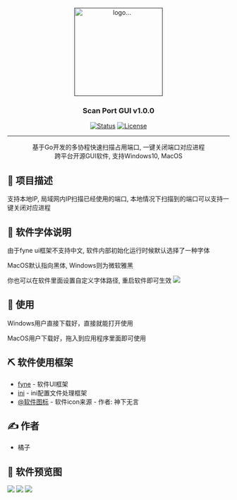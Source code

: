 <p align="center">
  <a href="" rel="noopener">
 <img width=200px height=200px src="https://ongsat.oss-cn-hangzhou.aliyuncs.com/opensource/ScanPort/Icon.png" alt="logo..."></a>
</p>

<h3 align="center">Scan Port GUI v1.0.0</h3>

<div align="center">

[![Status](https://img.shields.io/badge/status-active-success.svg)]()
[![License](https://img.shields.io/badge/license-MIT-blue.svg)](/LICENSE)

</div>

---

<p align="center"> 
    基于Go开发的多协程快速扫描占用端口, 一键关闭端口对应进程
    <br>
    跨平台开源GUI软件, 支持Windows10, MacOS
    <br> 
</p>

## 🧐 项目描述

支持本地IP, 局域网内IP扫描已经使用的端口, 本地情况下扫描到的端口可以支持一键关闭对应进程

## 🔧 软件字体说明

由于fyne ui框架不支持中文, 软件内部初始化运行时候默认选择了一种字体

MacOS默认指向黑体, Windows则为微软雅黑

你也可以在软件里面设置自定义字体路径, 重启软件即可生效
[![](https://ongsat.oss-cn-hangzhou.aliyuncs.com/opensource/ScanPort/font.png)]()

## 🎈 使用

Windows用户直接下载好，直接就能打开使用

MacOS用户下载好，拖入到应用程序里面即可使用

## ⛏️ 软件使用框架

- [fyne](https://github.com/fyne-io/fyne) - 软件UI框架
- [ini](https://github.com/go-ini/ini) - ini配置文件处理框架
- [@软件图标](https://www.iconfont.cn/user/detail?spm=a313x.7781069.0.d214f71f6&uid=5869166) - 软件icon来源 - 作者: 神下无言

## ✍️ 作者

- 橘子

## 🎉 软件预览图
[![](https://ongsat.oss-cn-hangzhou.aliyuncs.com/opensource/ScanPort/r1.png)]()
[![](https://ongsat.oss-cn-hangzhou.aliyuncs.com/opensource/ScanPort/r3.png)]()
[![](https://ongsat.oss-cn-hangzhou.aliyuncs.com/opensource/ScanPort/r2.png)]()
